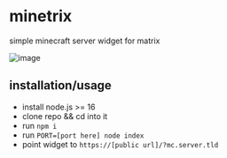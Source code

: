 # minetrix
simple minecraft server widget for matrix

![image](https://user-images.githubusercontent.com/73352734/153021745-fb36a260-5aba-4039-95ea-e7f0016ad8a1.png)

## installation/usage

- install node.js >= 16
- clone repo && cd into it
- run `npm i`
- run `PORT=[port here] node index`
- point widget to `https://[public url]/?mc.server.tld`

